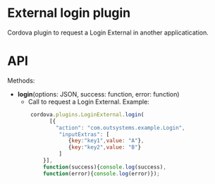 # External login plugin 

Cordova plugin to request a Login External in another applicatication.

# API
Methods:

* **login**(options: JSON, success: function, error: function)
    * Call to request a Login External. Example: 
    ```javascript
        cordova.plugins.LoginExternal.login(
              [{
                "action": "com.outsystems.example.Login",
                 "inputExtras": [
                    {key:"key1",value: "A"},
                    {key:"key2",value: "B"}
                 ]
            }],
            function(success){console.log(success),
            function(error){console.log(error)});
    ```
    
